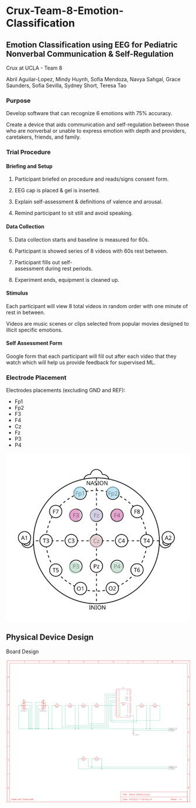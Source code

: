 # Crux-Team-8-Emotion-Classification

## Emotion Classification using EEG for Pediatric Nonverbal Communication & Self-Regulation

Crux at UCLA - Team 8

Abril Aguilar-Lopez, Mindy Huynh, Sofia Mendoza, Navya Sahgal, Grace Saunders, Sofia Sevilla, Sydney Short, Teresa Tao

### Purpose

Develop software that can recognize 6 emotions with 75% accuracy.

Create a device that aids communication and self-regulation between those who are nonverbal or unable to express emotion with depth and providers, caretakers, friends, and family.

### Trial Procedure

#### Briefing and Setup

1.  Participant briefed on procedure 
  and reads/signs consent form.

2. EEG cap is placed & gel is 
  inserted.

3. Explain self-assessment & 
  definitions of valence and arousal.

4. Remind participant to sit still and 
  avoid speaking.

#### Data Collection

5.  Data collection starts and 
  baseline is measured for 60s.

6. Participant is showed series of 8 
  videos with 60s rest between.

7. Participant fills out self-   
  assessment during rest periods.

8. Experiment ends, equipment is cleaned up.

#### Stimulus 

Each participant will view 8 total videos in random order with one minute of rest in between.

Videos are music scenes or clips selected from popular movies designed to illicit specific emotions.

#### Self Assessment Form

Google form that each participant will fill out after each video that they watch which will help us provide feedback for supervised ML.

### Electrode Placement 

Electrodes placements (excluding GND and REF):
- Fp1
- Fp2
- F3
- F4
- Cz
- Fz
- P3
- P4

![electrode placement map](misc/electrode-placement.png)


## Physical Device Design

Board Design
 
![board design png](misc/board.png)

